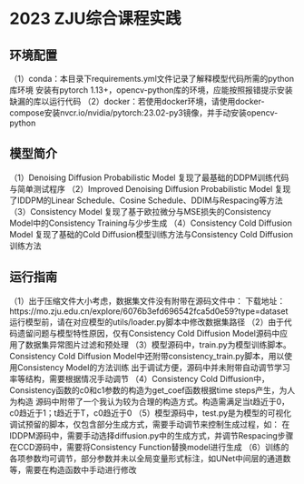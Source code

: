 <h1>2023 ZJU综合课程实践</h1>
<h2>环境配置</h2>
（1）conda：本目录下requirements.yml文件记录了解释模型代码所需的python库环境
安装有pytorch 1.13+，opencv-python库的环境，应能按照报错提示安装缺漏的库以运行代码
（2）docker：若使用docker环境，请使用docker-compose安装nvcr.io/nvidia/pytorch:23.02-py3镜像，并手动安装opencv-python

<h2>模型简介</h2>
（1）Denoising Diffusion Probabilistic Model 复现了最基础的DDPM训练代码与简单测试程序
（2）Improved Denoising Diffusion Probabilistic Model 复现了IDDPM的Linear Schedule、Cosine Schedule、DDIM与Respacing等方法
（3）Consistency Model 复现了基于欧拉微分与MSE损失的Consistency Model中的Consistency Training与少步生成
（4）Consistency Cold Diffusion Model 复现了基础的Cold Diffusion模型训练方法与Consistency  Cold Diffusion训练方法

<h2>运行指南</h2>
（1）出于压缩文件大小考虑，数据集文件没有附带在源码文件中：
下载地址：https://mo.zju.edu.cn/explore/6076b3efd696542fca5d0e59?type=dataset
运行模型前，请在对应模型的utils/loader.py脚本中修改数据集路径
（2）由于代码遗留问题与模型特性原因，仅有Consistency Cold Diffusion Model源码中应用了数据集异常图片过滤和预处理
（3）模型源码中，train.py为模型训练脚本。Consistency Cold Diffusion Model中还附带consistency_train.py脚本，用以使用Consistency Model的方法训练
出于调试方便，源码中并未附带自动调节学习率等结构，需要根据情况手动调节
（4）Consistency Cold Diffusion中，Consistency函数的c0和c1参数的构造为get_coef函数根据time steps产生，为人为构造
源码中附带了一个我认为较为合理的构造方式。构造需满足当t趋近于0，c0趋近于1；t趋近于T，c0趋近于0
（5）模型源码中，test.py是为模型的可视化调试预留的脚本，仅包含部分生成方式，需要手动调节来控制生成过程，如：
在IDDPM源码中，需要手动选择diffusion.py中的生成方式，并调节Respacing步骤
在CCD源码中，需要将Consistency Function替换model进行生成
（6）训练的各项参数均可调节，部分参数并未以全局变量形式标注，如UNet中间层的通道数等，需要在构造函数中手动进行修改
